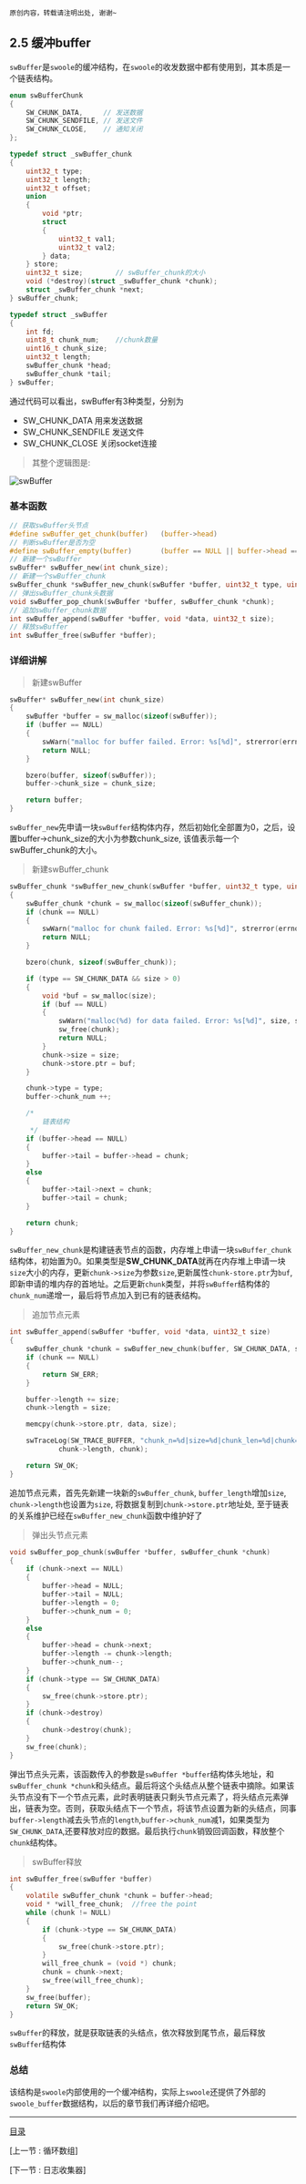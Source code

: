 ```
原创内容，转载请注明出处, 谢谢~
```

## 2.5 缓冲buffer

`swBuffer`是`swoole`的缓冲结构，在`swoole`的收发数据中都有使用到，其本质是一个链表结构。

~~~c
enum swBufferChunk
{
    SW_CHUNK_DATA,     // 发送数据
    SW_CHUNK_SENDFILE, // 发送文件
    SW_CHUNK_CLOSE,    // 通知关闭
};

typedef struct _swBuffer_chunk
{
    uint32_t type;
    uint32_t length;
    uint32_t offset;
    union
    {
        void *ptr;
        struct
        {
            uint32_t val1;
            uint32_t val2;
        } data;
    } store;
    uint32_t size;        // swBuffer_chunk的大小
    void (*destroy)(struct _swBuffer_chunk *chunk);
    struct _swBuffer_chunk *next;
} swBuffer_chunk;

typedef struct _swBuffer
{
    int fd;
    uint8_t chunk_num;    //chunk数量
    uint16_t chunk_size;
    uint32_t length;
    swBuffer_chunk *head;
    swBuffer_chunk *tail;
} swBuffer;
~~~


通过代码可以看出，swBuffer有3种类型，分别为

* SW_CHUNK_DATA 用来发送数据
* SW_CHUNK_SENDFILE 发送文件
* SW_CHUNK_CLOSE 关闭socket连接

> 其整个逻辑图是:

![swBuffer](../img/02/swBuffer.jpg "swBuffer")


### 基本函数

~~~c
// 获取swBuffer头节点
#define swBuffer_get_chunk(buffer)   (buffer->head)
// 判断swBuffer是否为空
#define swBuffer_empty(buffer)       (buffer == NULL || buffer->head == NULL)
// 新建一个swBuffer
swBuffer* swBuffer_new(int chunk_size);
// 新建一个swBuffer_chunk
swBuffer_chunk *swBuffer_new_chunk(swBuffer *buffer, uint32_t type, uint32_t size);
// 弹出swBuffer_chunk头数据
void swBuffer_pop_chunk(swBuffer *buffer, swBuffer_chunk *chunk);
// 追加swBuffer_chunk数据
int swBuffer_append(swBuffer *buffer, void *data, uint32_t size);
// 释放swBuffer
int swBuffer_free(swBuffer *buffer);
~~~

### 详细讲解

> 新建swBuffer

~~~c
swBuffer* swBuffer_new(int chunk_size)
{
    swBuffer *buffer = sw_malloc(sizeof(swBuffer));
    if (buffer == NULL)
    {
        swWarn("malloc for buffer failed. Error: %s[%d]", strerror(errno), errno);
        return NULL;
    }

    bzero(buffer, sizeof(swBuffer));
    buffer->chunk_size = chunk_size;

    return buffer;
}
~~~

`swBuffer_new`先申请一块`swBuffer`结构体内存，然后初始化全部置为0，之后，设置buffer->chunk_size的大小为参数chunk_size, 该值表示每一个swBuffer_chunk的大小。

> 新建swBuffer_chunk

~~~c
swBuffer_chunk *swBuffer_new_chunk(swBuffer *buffer, uint32_t type, uint32_t size)
{
    swBuffer_chunk *chunk = sw_malloc(sizeof(swBuffer_chunk));
    if (chunk == NULL)
    {
        swWarn("malloc for chunk failed. Error: %s[%d]", strerror(errno), errno);
        return NULL;
    }

    bzero(chunk, sizeof(swBuffer_chunk));

    if (type == SW_CHUNK_DATA && size > 0)
    {
        void *buf = sw_malloc(size);
        if (buf == NULL)
        {
            swWarn("malloc(%d) for data failed. Error: %s[%d]", size, strerror(errno), errno);
            sw_free(chunk);
            return NULL;
        }
        chunk->size = size;
        chunk->store.ptr = buf;
    }

    chunk->type = type;
    buffer->chunk_num ++;

    /*
        链表结构
     */
    if (buffer->head == NULL)
    {
        buffer->tail = buffer->head = chunk;
    }
    else
    {
        buffer->tail->next = chunk;
        buffer->tail = chunk;
    }

    return chunk;
}
~~~

`swBuffer_new_chunk`是构建链表节点的函数，内存堆上申请一块`swBuffer_chunk`结构体，初始置为0。如果类型是**SW_CHUNK_DATA**就再在内存堆上申请一块`size`大小的内存，更新`chunk->size`为参数`size`,更新属性`chunk-store.ptr`为`buf`,即新申请的堆内存的首地址。之后更新`chunk`类型，并将`swBuffer`结构体的`chunk_num`递增一，最后将节点加入到已有的链表结构。

> 追加节点元素

~~~c
int swBuffer_append(swBuffer *buffer, void *data, uint32_t size)
{
    swBuffer_chunk *chunk = swBuffer_new_chunk(buffer, SW_CHUNK_DATA, size);
    if (chunk == NULL)
    {
        return SW_ERR;
    }

    buffer->length += size;
    chunk->length = size;

    memcpy(chunk->store.ptr, data, size);

    swTraceLog(SW_TRACE_BUFFER, "chunk_n=%d|size=%d|chunk_len=%d|chunk=%p", buffer->chunk_num, size,
            chunk->length, chunk);

    return SW_OK;
}
~~~

追加节点元素，首先先新建一块新的`swBuffer_chunk`, `buffer_length`增加`size`, `chunk->length`也设置为`size`, 将数据复制到`chunk->store.ptr`地址处, 至于链表的关系维护已经在`swBuffer_new_chunk`函数中维护好了

> 弹出头节点元素

~~~c
void swBuffer_pop_chunk(swBuffer *buffer, swBuffer_chunk *chunk)
{
    if (chunk->next == NULL)
    {
        buffer->head = NULL;
        buffer->tail = NULL;
        buffer->length = 0;
        buffer->chunk_num = 0;
    }
    else
    {
        buffer->head = chunk->next;
        buffer->length -= chunk->length;
        buffer->chunk_num--;
    }
    if (chunk->type == SW_CHUNK_DATA)
    {
        sw_free(chunk->store.ptr);
    }
    if (chunk->destroy)
    {
        chunk->destroy(chunk);
    }
    sw_free(chunk);
}
~~~

弹出节点头元素，该函数传入的参数是`swBuffer *buffer`结构体头地址，和`swBuffer_chunk *chunk`和头结点。最后将这个头结点从整个链表中摘除。如果该头节点没有下一个节点元素，此时表明链表只剩头节点元素了，将头结点元素弹出，链表为空。否则，获取头结点下一个节点，将该节点设置为新的头结点，同事`buffer->length`减去头节点的`length`,`buffer->chunk_num`减1，如果类型为`SW_CHUNK_DATA`,还要释放对应的数据。最后执行`chunk`销毁回调函数，释放整个`chunk`结构体。

> swBuffer释放

~~~c
int swBuffer_free(swBuffer *buffer)
{
    volatile swBuffer_chunk *chunk = buffer->head;
    void * *will_free_chunk;  //free the point
    while (chunk != NULL)
    {
        if (chunk->type == SW_CHUNK_DATA)
        {
            sw_free(chunk->store.ptr);
        }
        will_free_chunk = (void *) chunk;
        chunk = chunk->next;
        sw_free(will_free_chunk);
    }
    sw_free(buffer);
    return SW_OK;
}
~~~

`swBuffer`的释放，就是获取链表的头结点，依次释放到尾节点，最后释放`swBuffer`结构体

### 总结

该结构是`swoole`内部使用的一个缓冲结构，实际上`swoole`还提供了外部的`swoole_buffer`数据结构，以后的章节我们再详细介绍吧。

---

[目录](../README.md)

[上一节 : 循环数组]

[下一节 : 日志收集器]